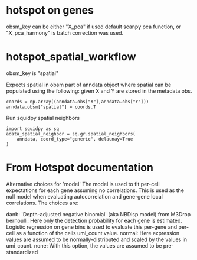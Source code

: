 # hotspot on genes 
obsm_key can be either "X_pca" if used default scanpy pca function, or "X_pca_harmony" is batch correction was used. 

# hotspot_spatial_workflow

obsm_key is "spatial"

Expects spatial in obsm part of anndata object 
where spatial can be populated using the following: 
given X and Y are stored in the metadata obs. 

``` 
coords = np.array((anndata.obs["X"],anndata.obs["Y"]))
anndata.obsm["spatial"] = coords.T 
``` 
Run squidpy spatial neighbors 
```
import squidpy as sq
adata_spatial_neighbor = sq.gr.spatial_neighbors(
    anndata, coord_type="generic", delaunay=True
)
```

# From Hotspot documentation

Alternative choices for 'model'
The model is used to fit per-cell expectations for each gene assuming no correlations. This is used as the null model when evaluating autocorrelation and gene-gene local correlations. The choices are:

danb: 'Depth-adjusted negative binomial' (aka NBDisp model) from M3Drop
bernoulli: Here only the detection probability for each gene is estimated. Logistic regression on gene bins is used to evaluate this per-gene and per-cell as a function of the cells umi_count value.
normal: Here expression values are assumed to be normally-distributed and scaled by the values in umi_count.
none: With this option, the values are assumed to be pre-standardized 